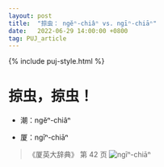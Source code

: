 ```yaml
---
layout: post
title:  "掠虫： ngĕⁿ-chiâⁿ vs. ngīⁿ-chiāⁿ"
date:   2022-06-29 14:00:00 +0800
tag: PUJ_article
---
```


{% include puj-style.html %}

# 掠虫，掠虫！

+ 潮：ngĕⁿ-chiâⁿ

+ 厦：ngīⁿ-chiāⁿ

> 《厦英大辞典》 第 42 页
> ![ngīⁿ-chiāⁿ](https://media.githubusercontent.com/media/DonAnthonyLee/DonAnthonyLee.github.io/main/images/%E5%8E%A6%E8%8B%B1_ng%C4%AB%E2%81%BF-chi%C4%81%E2%81%BF.png)
